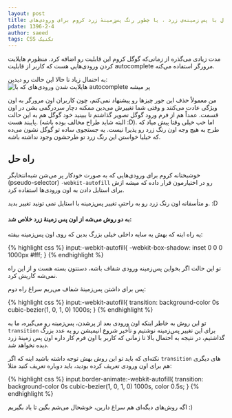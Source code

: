 ```yaml
---
layout: post
title: جدال با پس زمینه‌ی زرد ، یا چطور رنگ پس‌زمینهٔ زرد کروم برای ورودی‌های autocomplete را از بین ببریم
pdate: 1396-2-4
author: saeed
tags: CSS تکنیک
---
```


مدت زیادی می‌گذره از زمانی‌که  گوگل کروم این قابلیت رو اضافه کرد. منظورم هایلایت کردن ورودی‌هایی هست که کاربر از قابلیت autocomplete مرورگر استفاده می‌کنه.

به احتمال زیاد تا حالا این حالت رو دیدین:
![هایلایت شدن ورودی‌های که با autocomplete پر میشه](https://image.ibb.co/nkCxRQ/chrome_autocomplete_yellow_bg.png "هایلایت شدن ورودی‌های که با autocomplete پر میشه")

من معمولاً حذف این جور چیزها رو پیشنهاد نمی‌کنم، چون کاربران اون مرورگر به اون ویژگی عادت می‌کنند و وقتی شما تغییرش می‌دین ممکنه دچار سردرگمی بشن در اون قسمت. عمداً هم از فرم ورود گوگل تصویر گذاشتم تا ببینید خود گوگل هم به این حالت پایبند هست. (البته شاید طراح مخالف بوده باشه :D).
اما خب خیلی وقتا پیش میاد که طرح به هیچ وجه اون رنگ زرد رو پذیرا نیست. یه جستجوی ساده تو گوگل نشون می‌ده که خیلیا خواستن این رنگ زرد تو طرحشون وجود نداشته باشه.

## راه حل

خوشبختانه کروم برای ورودی‌هایی که به صورت خودکار پر می‌شن شبه‌انتخابگر (pseudo-selector) `-webkit-autofill` رو در اختیارمون قرار داده که میشه ازش برای استایل دادن به اون ورودی‌ها استفاده کرد.

و متأسفانه اون رنگ زرد رو به راحتیِ تغییر پس‌زمینه با استایل نمی‌ تونید تغییر بدید. :D

#### به دو روش می‌شه از اون پس زمینه‌ٔ زرد خلاص شد:

یه راه اینه که بهش یه سایه داخلی خیلی بزرگ بدین که روی اون پس‌زمینه بیفته:

{% highlight css %}
input:-webkit-autofill{
  -webkit-box-shadow: inset 0 0 0 1000px #fff;
}
{% endhighlight %}

تو این حالت اگر بخواین پس‌زمینه ورودی شفاف باشه، دستتون بسته هست و از این راه نمی‌شه کاریش کرد.

پس برای داشتن پس‌زمینهٔ شفاف می‌ریم سراغ راه دوم:

{% highlight css %}
input:-webkit-autofill{
  transition: background-color 0s cubic-bezier(1, 0, 1, 0) 1000s;
}
{% endhighlight %}

تو این روش به خاطر اینکه اون ورودی بعد از پرشدن، پس‌زمینه رو می‌گیره، ما یه `transition` برای این تغییر پس‌زمینه نوشتیم و تأخیر شروع انیمیشن رو یه عدد بزرگ گذاشتیم، در نتیجه به احتمال بالا تا زمانی که کاربر با اون فرم کار داره اون پس زمینهٔ زرد دیده نخواهد شد.

نکته‌ای که باید تو این روش بهش توجه داشته باشید  اینه که اگر `transition` های دیگری هم برای اون ورودی تعریف کرده بودید، باید دوباره تعریف کنید مثلا:

{% highlight css %}
input.border-animate:-webkit-autofill{
  transition: background-color 0s cubic-bezier(1, 0, 1, 0) 1000s, color 0.5s;
}
{% endhighlight %}

اگه روش‌های دیگه‌ای هم سراغ دارین، خوشحال می‌شم بگین تا یاد بگیریم :)
